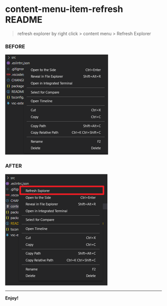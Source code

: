 # content-menu-item-refresh README

> refresh explorer by right click > content menu > Refresh Explorer

### BEFORE

![](images/1614839894580.png)

### AFTER

![](images/1614840047316.png)

---

**Enjoy!**
